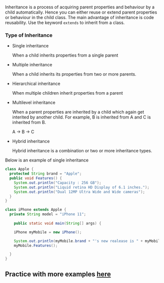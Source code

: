 Inheritance is a process of acquiring parent properties and behaviour by a child automatically. Hence you can either reuse or extend parent properties or behaviour in the child class. The main advantage of inheritance is code reusability. Use the keyword `extends` to inherit from a class.

### Type of Inheritance

* Single inheritance

    When a child inherits properties from a single parent

* Multiple inheritance

    When a child inherits its properties from two or more parents.

* Hierarchical inheritance

    When multiple children inherit properties from a parent

* Multilevel inheritance

    When a parent properties are inherited by a child which again get interited by another child. For example, B is inherited from A and C is inherited from B. 

    A -> B -> C
* Hybrid inheritance

    Hybrid inheritance is a combination or two or more inheritance types.

Below is an example of single inheritance

```java
class Apple {
  protected String brand = "Apple";        
  public void Features() {                    
    System.out.println("Capacity : 256 GB");
    System.out.println("Liquid retina HD Display of 6.1 inches.");
    System.out.println("Dual 12MP Ultra Wide and Wide cameras");
  }
}

class iPhone extends Apple {
  private String model = "iPhone 11";    
 
	public static void main(String[] args) {

    iPhone myMobile = new iPhone();

    System.out.println(myMobile.brand + "'s new realease is " + myMobile.model);
    myMobile.Features();

  }
}
```
## Practice with more examples [here](https://onecompiler.com/java)

